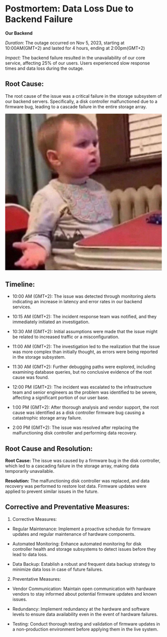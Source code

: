 # Postmortem: Data Loss Due to Backend Failure
**Our Backend**
<img src="f..jpg" alt="">

*Duration*: The outage occurred on Nov 5, 2023, starting at 10:00AM(GMT+2) and lasted for 4 hours, ending at 2:00pm(GMT+2)

*Impact:* The backend failure resulted in the unavailability of our core service, affecting 25% of our users. Users experienced slow response times and data loss during the outage.

## Root Cause:
The root cause of the issue was a critical failure in the storage subsystem of our backend servers. Specifically, a disk controller malfunctioned due to a firmware bug, leading to a cascade failure in the entire storage array.

<img src="t.jpg" alt="">

## Timeline:

* 10:00 AM (GMT+2): The issue was detected through monitoring alerts indicating an increase in latency and error rates in our backend services.

* 10:15 AM (GMT+2): The incident response team was notified, and they immediately initiated an investigation.

* 10:30 AM (GMT+2): Initial assumptions were made that the issue might be related to increased traffic or a misconfiguration.

* 11:00 AM (GMT+2): The investigation led to the realization that the issue was more complex than initially thought, as errors were being reported in the storage subsystem.

* 11:30 AM (GMT+2): Further debugging paths were explored, including examining database queries, but no conclusive evidence of the root cause was found.

* 12:00 PM (GMT+2): The incident was escalated to the infrastructure team and senior engineers as the problem was identified to be severe, affecting a significant portion of our user base.
* 1:00 PM (GMT+2): After thorough analysis and vendor support, the root cause was identified as a disk controller firmware bug causing a catastrophic storage array failure.

* 2:00 PM (GMT+2): The issue was resolved after replacing the malfunctioning disk controller and performing data recovery.


## Root Cause and Resolution:
**Root Cause:** The issue was caused by a firmware bug in the disk controller, which led to a cascading failure in the storage array, making data temporarily unavailable.

**Resolution:** The malfunctioning disk controller was replaced, and data recovery was performed to restore lost data. Firmware updates were applied to prevent similar issues in the future.

## Corrective and Preventative Measures:

1. Corrective Measures:

- Regular Maintenance: Implement a proactive schedule for firmware updates and regular maintenance of hardware components.

- Automated Monitoring: Enhance automated monitoring for disk controller health and storage subsystems to detect issues before they lead to data loss.

* Data Backup: Establish a robust and frequent data backup strategy to minimize data loss in case of future failures.

2. Preventative Measures:

* Vendor Communication: Maintain open communication with hardware vendors to stay informed about potential firmware updates and known issues.

* Redundancy: Implement redundancy at the hardware and software levels to ensure data availability even in the event of hardware failures.

* Testing: Conduct thorough testing and validation of firmware updates in a non-production environment before applying them in the live system.
